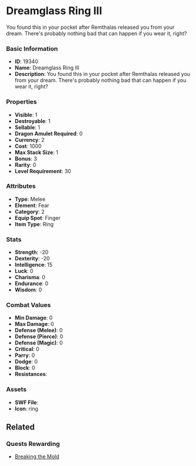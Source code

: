 # Dreamglass Ring III

You found this in your pocket after Remthalas released you from your dream. There's probably nothing bad that can happen if you wear it, right?

### Basic Information

- **ID**: 19340
- **Name**: Dreamglass Ring III
- **Description**: You found this in your pocket after Remthalas released you from your dream. There&#039;s probably nothing bad that can happen if you wear it, right?

### Properties

- **Visible**: 1
- **Destroyable**: 1
- **Sellable**: 1
- **Dragon Amulet Required**: 0
- **Currency**: 2
- **Cost**: 1000
- **Max Stack Size**: 1
- **Bonus**: 3
- **Rarity**: 0
- **Level Requirement**: 30

### Attributes

- **Type**: Melee
- **Element**: Fear
- **Category**: 2
- **Equip Spot**: Finger
- **Item Type**: Ring

### Stats

- **Strength**: -20
- **Dexterity**: -20
- **Intelligence**: 15
- **Luck**: 0
- **Charisma**: 0
- **Endurance**: 0
- **Wisdom**: 0

### Combat Values

- **Min Damage**: 0
- **Max Damage**: 0
- **Defense (Melee)**: 0
- **Defense (Pierce)**: 0
- **Defense (Magic)**: 0
- **Critical**: 0
- **Parry**: 0
- **Dodge**: 0
- **Block**: 0
- **Resistances**: 

### Assets

- **SWF File**: 
- **Icon**: ring

## Related

### Quests Rewarding

- [Breaking the Mold](../quests/1678-breaking-the-mold.md)

